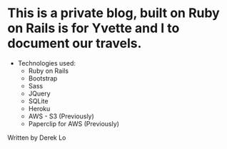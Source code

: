 # This is a private blog, built on Ruby on Rails is for Yvette and I to document our travels.

* Technologies used:
  * Ruby on Rails
  * Bootstrap
  * Sass
  * JQuery
  * SQLite
  * Heroku
  * AWS - S3 (Previously)
  * Paperclip for AWS (Previously)
  
Written by Derek Lo
